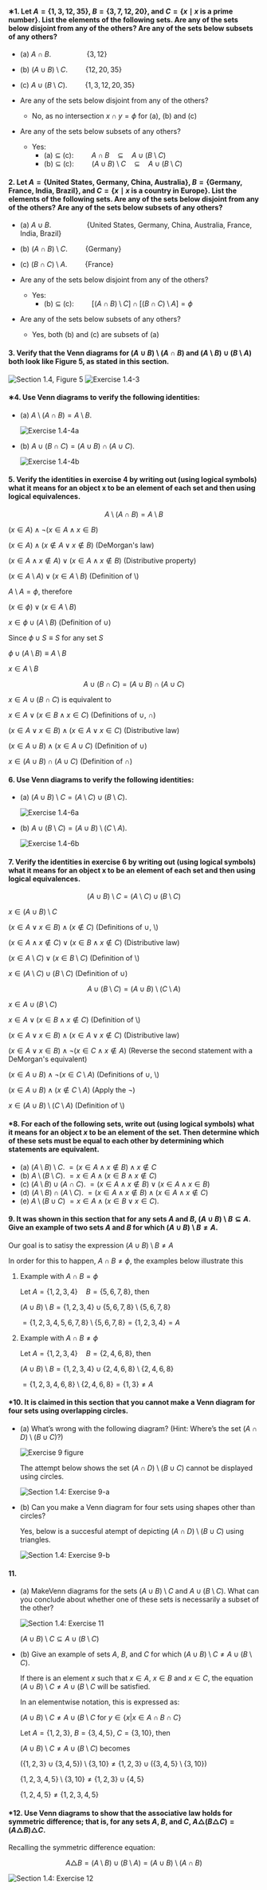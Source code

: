 #### ∗1. Let $A = \{1, 3, 12, 35\}$, $B = \{3, 7, 12, 20\}$, and $C = \{x \mid x \text{ is a prime number}\}$. List the elements of the following sets. Are any of the sets below disjoint from any of the others? Are any of the sets below subsets of any others?

- (a) $A \cap B$. $\medspace \qquad \qquad\{3, 12\}$
- (b) $(A \cup B) \setminus C$. $\qquad \{12,20,35\}$
- (c) $A \cup (B \setminus C)$. $\qquad \{1,3,12,20,35\}$

- Are any of the sets below disjoint from any of the others?
  - No, as no intersection $x\cap y=\phi$ for (a), (b) and (c)
- Are any of the sets below subsets of any others?
  - Yes:
    - (a) $\subseteq$ (c): $\qquad A \cap B \quad \subseteq \quad A \cup (B \setminus C)$
    - (b) $\subseteq$ (c): $\qquad (A \cup B) \setminus C \quad \subseteq \quad A \cup (B \setminus C)$

#### 2. Let $A = \{\text{United States, Germany, China, Australia}\}$, $B = \{\text{Germany, France, India, Brazil}\}$, and $C = \{x \mid x\text{ is a country in Europe}\}$. List the elements of the following sets. Are any of the sets below disjoint from any of the others? Are any of the sets below subsets of any others?

- (a) $A \cup B$. $\medspace \qquad \qquad\{\text{United States, Germany, China, Australia, France, India, Brazil}\}$
- (b) $(A \cap B) \setminus C$. $\qquad \{\text{Germany}\}$
- (c) $(B \cap C) \setminus A$. $\qquad\{\text{France}\}$

- Are any of the sets below disjoint from any of the others?
  - Yes:
    - (b) $\subseteq$ (c): $\qquad \Big[(A \cap B) \setminus C\Big] \cap \Big[(B \cap C) \setminus A\Big]=\phi$
- Are any of the sets below subsets of any others?
  - Yes, both (b) and (c) are subsets of (a)

#### 3. Verify that the Venn diagrams for $(A \cup B) \setminus (A \cap B)$ and $(A \setminus B) \cup (B \setminus A)$ both look like Figure 5, as stated in this section.

<img src="img/1.4_figure_5.png" title="Section 1.4, Figure 5">
<img src="img/1.4_exercise_3.png" title="Exercise 1.4-3">

#### ∗4. Use Venn diagrams to verify the following identities:

- (a) $A \setminus (A \cap B) = A \setminus B$.

    <img src="img/1.4_exercise_4-a.png" title="Exercise 1.4-4a">

- (b) $A \cup (B \cap C) = (A \cup B) \cap (A \cup C)$.

    <img src="img/1.4_exercise_4-b.png" title="Exercise 1.4-4b">

#### 5. Verify the identities in exercise 4 by writing out (using logical symbols) what it means for an object x to be an element of each set and then using logical equivalences.

$$A \setminus (A \cap B) = A \setminus B$$

$\Big(x \in A \Big)\land \neg\Big(x \in A \land x \in B\Big)$

$\Big(x \in A\Big) \land \Big(x \notin A \lor x \notin B\Big)$ (DeMorgan's law)

$\Big(x \in A \land x \notin A\Big) \lor \Big(x \in A \land x \notin B\Big)$ (Distributive property)

$\Big(x \in A \setminus A\Big) \lor \Big(x \in A \setminus B\Big)$ (Definition of $\setminus$)

$A\setminus A = \phi$, therefore

$\Big(x \in \phi\Big) \lor \Big( x \in A \setminus B\Big)$

$x \in \phi \cup \Big(A \setminus B\Big)$ (Definition of $\cup$)

Since $\phi \cup S \equiv S$ for any set $S$

$\phi \cup \Big(A \setminus B\Big)\equiv A \setminus B$

$x \in A \setminus B$

$$A \cup (B \cap C) = (A \cup B) \cap (A \cup C)$$

$x \in A \cup (B \cap C)$ is equivalent to

$x \in A \lor (x \in B \land x \in C)$ (Definitions of $\cup$, $\cap$)

$\Big(x \in A \lor x \in B\Big)\land \Big(x \in A \lor x \in C\Big)$ (Distributive law)

$\Big(x \in A \cup  B\Big)\land \Big(x \in A \cup C\Big)$ (Definition of $\cup$)

$x \in \Big(A \cup  B\Big)\cap \Big(A \cup C\Big)$ (Definition of $\cap$)

#### 6. Use Venn diagrams to verify the following identities:

- (a) $(A \cup B) \setminus C = (A \setminus C) \cup (B \setminus C)$.

    <img src="img/1.4_exercise_6-a.png" title="Exercise 1.4-6a">

- (b) $A \cup (B \setminus C) = (A \cup B) \setminus (C \setminus A)$.

    <img src="img/1.4_exercise_6-b.png" title="Exercise 1.4-6b">

#### 7. Verify the identities in exercise 6 by writing out (using logical symbols) what it means for an object x to be an element of each set and then using logical equivalences.

$$(A \cup B) \setminus C = (A \setminus C) \cup (B \setminus C)$$

$x \in (A \cup B) \setminus C$

$\Big(x \in A \lor x \in B\Big) \land \Big(x \notin C\Big)$ (Definitions of $\cup$, $\setminus$)

$\Big(x\in A\land x \notin C\Big) \lor \Big(x\in B\land x \notin C\Big)$ (Distributive law)

$\Big(x\in A\setminus C\Big) \lor \Big(x\in B\setminus  C\Big)$ (Definition of $\setminus$)

$x \in \Big(A\setminus C\Big) \cup \Big(B\setminus  C\Big)$ (Definition of $\cup$)

$$A \cup (B \setminus C) = (A \cup B) \setminus (C \setminus A)$$

$x \in A \cup (B \setminus C)$

$x \in A \lor (x \in B \land x \notin C)$ (Definition of $\setminus$)

$\Big(x \in A \lor x \in B\Big) \land \Big(x \in A \lor x \notin C\Big)$ (Distributive law)

$\Big(x \in A \lor x \in B\Big) \land \neg\Big(x \in C \land x \notin A\Big)$ (Reverse the second statement with a DeMorgan's equivalent)

$\Big(x \in A \cup  B\Big) \land \neg\Big(x \in C \setminus A\Big)$ (Definitions of $\cup$, $\setminus$)

$\Big(x \in A \cup  B\Big) \land \Big(x \notin C \setminus A\Big)$ (Apply the $\neg$)

$x \in \Big(A \cup  B\Big) \setminus \Big( C \setminus A\Big)$ (Definition of $\setminus$)

#### \*8. For each of the following sets, write out (using logical symbols) what it means for an object $x$ to be an element of the set. Then determine which of these sets must be equal to each other by determining which statements are equivalent.

- (a) $(A \setminus B) \setminus C$. $=\Big(x\in A \land x \notin B\Big)\land x \notin C$
- (b) $A \setminus (B \setminus C)$. $=x\in A \land \Big(x\in B \land x \notin C\Big)$
- (c) $(A \setminus B) \cup (A \cap C)$. $=\Big(x\in A \land x \notin B \Big)\lor \Big(x\in A \land x \in B\Big)$
- (d) $(A \setminus B) \cap (A \setminus C)$. $=\Big(x \in A \land x \notin B \Big)\land \Big(x \in A \land x \notin C\Big)$
- (e) $A \setminus (B \cup C)$ $=x \in A \land \Big(x\in B \lor x \in C)$.

#### 9. It was shown in this section that for any sets $A$ and $B$, $(A \cup B) \setminus B \subseteq A$. Give an example of two sets $A$ and $B$ for which $(A \cup B) \setminus B \neq A$.

Our goal is to satisy the expression $(A \cup B) \setminus B \neq A$

In order for this to happen, $A\cap B \neq \phi$, the examples below illustrate this

1. Example with $A\cap B=\phi$

   Let $A=\{1,2,3,4\}\quad B=\{5,6,7,8\}$, then

   $(A \cup B) \setminus B =\{1,2,3,4\} \cup \{5,6,7,8\} \setminus\{5,6,7,8\}$

   $=\{1,2,3,4,5,6,7,8\} \setminus\{5,6,7,8\} = \{1,2,3,4\} = A$

2. Example with $A\cap B\neq\phi$

   Let $A=\{1,2,3,4\}\quad B=\{2,4,6,8\}$, then

   $(A \cup B) \setminus B =\{1,2,3,4\} \cup \{2,4,6,8\} \setminus\{2,4,6,8\}$

   $=\{1,2,3,4,6,8\} \setminus\{2,4,6,8\} = \{1,3\} \neq A$

#### \*10. It is claimed in this section that you cannot make a Venn diagram for four sets using overlapping circles.

- (a) What’s wrong with the following diagram? (Hint: Where’s the set $(A \cap D) \setminus (B \cup C)$?)

    <img src="img/1.4_figure_exercise_9.png" title="Exercise 9 figure">

  The attempt below shows the set $(A \cap D) \setminus (B \cup C)$ cannot be displayed using circles.

    <img src="img/1.4_exercise_9-a.png" title="Section 1.4: Exercise 9-a">

- (b) Can you make a Venn diagram for four sets using shapes other than circles?

  Yes, below is a succesful atempt of depicting $(A \cap D) \setminus (B \cup C)$ using triangles.

    <img src="img/1.4_exercise_9-b.png" title="Section 1.4: Exercise 9-b">

#### 11.

- (a) MakeVenn diagrams for the sets $(A \cup B)\setminus C$ and $A \cup (B \setminus C)$. What can you conclude about whether one of these sets is necessarily a subset of the other?

    <img src="img/1.4_exercise_11-a.png" title="Section 1.4: Exercise 11">

  $(A \cup B)\setminus C \subseteq A \cup (B \setminus C)$

- (b) Give an example of sets $A$, $B$, and $C$ for which $(A \cup B) \setminus C \neq A \cup (B \setminus C)$.

  If there is an element $x$ such that $x \in A$, $x\in B$ and $x\in C$, the equation $(A \cup B) \setminus C \neq A \cup (B \setminus C$ will be satisfied.

  In an elementwise notation, this is expressed as:

  $(A \cup B) \setminus C \neq A \cup (B \setminus C$ for $y \in \{x |x\in A\cap B \cap C\}$

  Let $A=\{1,2,3\}$, $B=\{3,4,5\}$, $C=\{3, 10\}$, then

  $(A \cup B) \setminus C \neq A \cup (B \setminus C)$ becomes

  $(\{1,2,3\} \cup \{3,4,5\}) \setminus \{3,10\} \neq \{1,2,3\} \cup (\{3,4,5\} \setminus \{3,10\})$

  $\{1,2,3,4,5\} \setminus \{3,10\} \neq \{1,2,3\} \cup \{4,5\}$

  $\{1,2,4,5\} \neq \{1,2,3,4,5\}$

#### \*12. Use Venn diagrams to show that the associative law holds for symmetric difference; that is, for any sets $A$, $B$, and $C$, $A \triangle (B\triangle C) = (A \triangle B) \triangle C$.

Recalling the symmetric difference equation:

$$A\triangle B = (A\setminus B)\cup(B\setminus A) = (A\cup B) \setminus (A \cap B)$$

<img src="img/1.4_exercise_12.png" title="Section 1.4: Exercise 12">
